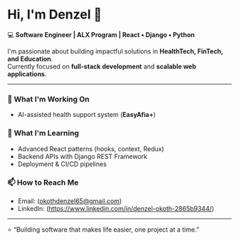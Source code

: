 # Hi, I'm Denzel 👋  

💻 **Software Engineer | ALX Program | React • Django • Python**  

I'm passionate about building impactful solutions in **HealthTech, FinTech, and Education**.  
Currently focused on **full-stack development** and **scalable web applications**.  

---

### 🚀 What I'm Working On 
- AI-assisted health support system (**EasyAfia+**)   

### 🌱 What I'm Learning
- Advanced React patterns (hooks, context, Redux)  
- Backend APIs with Django REST Framework 
- Deployment & CI/CD pipelines  

### 📫 How to Reach Me
- Email: (okothdenzel65@gmail.com)  
- LinkedIn: (https://www.linkedin.com/in/denzel-okoth-2865b9344/)

---
⭐️ “Building software that makes life easier, one project at a time.”  
